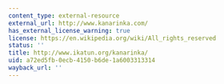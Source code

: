 ```yaml
---
content_type: external-resource
external_url: http://www.kanarinka.com/
has_external_license_warning: true
license: https://en.wikipedia.org/wiki/All_rights_reserved
status: ''
title: http://www.ikatun.org/kanarinka/
uid: a72ed5fb-0ecb-4150-b6de-1a6003313314
wayback_url: ''
---
```

